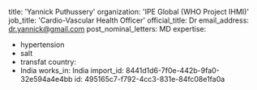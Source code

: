 title: 'Yannick Puthussery'
organization: 'IPE Global (WHO Project IHMI)'
job_title: 'Cardio-Vascular Health Officer'
official_title: Dr
email_address: dr.yannick@gmail.com
post_nominal_letters: MD
expertise:
  - hypertension
  - salt
  - transfat
country:
  - India
works_in: India
import_id: 8441d1d6-7f0e-442b-9fa0-32e594a4e4bb
id: 495165c7-f792-4cc3-831e-84fc08e1fa0a
